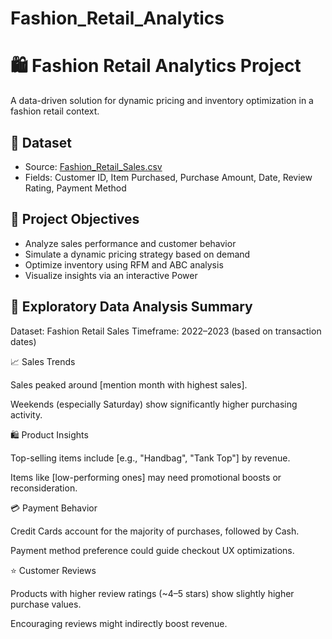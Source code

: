 # Fashion_Retail_Analytics
# 🛍️ Fashion Retail Analytics Project

A data-driven solution for dynamic pricing and inventory optimization in a fashion retail context.

## 📁 Dataset
- Source: [Fashion_Retail_Sales.csv](data/raw/Fashion_Retail_Sales.csv)
- Fields: Customer ID, Item Purchased, Purchase Amount, Date, Review Rating, Payment Method

## 🎯 Project Objectives
- Analyze sales performance and customer behavior
- Simulate a dynamic pricing strategy based on demand
- Optimize inventory using RFM and ABC analysis
- Visualize insights via an interactive Power

## 🧾 Exploratory Data Analysis Summary
Dataset: Fashion Retail Sales
Timeframe: 2022–2023 (based on transaction dates)

📈 Sales Trends

Sales peaked around [mention month with highest sales].

Weekends (especially Saturday) show significantly higher purchasing activity.

🛍️ Product Insights

Top-selling items include [e.g., "Handbag", "Tank Top"] by revenue.

Items like [low-performing ones] may need promotional boosts or reconsideration.

💳 Payment Behavior

Credit Cards account for the majority of purchases, followed by Cash.

Payment method preference could guide checkout UX optimizations.

⭐ Customer Reviews

Products with higher review ratings (~4–5 stars) show slightly higher purchase values.

Encouraging reviews might indirectly boost revenue.
